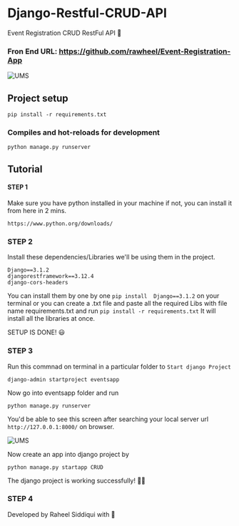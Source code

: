 # Django-Restful-CRUD-API
Event Registration CRUD RestFul API 👾
### Fron End URL: https://github.com/rawheel/Event-Registration-App

<img src="https://miro.medium.com/max/1950/1*25Le7KoMK_z6BIaM8x74RA.png" alt="UMS">

## Project setup
```
pip install -r requirements.txt
```

### Compiles and hot-reloads for development
```
python manage.py runserver
```

## Tutorial
#### STEP 1
Make sure you have python installed in your machine if not, you can install it from here in 2 mins. 
```
https://www.python.org/downloads/
```
### STEP 2
Install these dependencies/Libraries we'll be using them in the project.
```
Django==3.1.2
djangorestframework==3.12.4
django-cors-headers
```
You can install them by one by one ``` pip install  Django==3.1.2 ``` on your terminal or you can create a .txt file and paste all the required Libs with file name requirements.txt and run ``` pip install -r requirements.txt ``` It will install all the libraries at once.

SETUP IS DONE! 😃

### STEP 3
Run this commnad on terminal in a particular folder to ``` Start django Project ```
```
django-admin startproject eventsapp
```
Now go into eventsapp folder and run
```
python manage.py runserver
```

You'd be able to see this screen after searching your local server url ``` http://127.0.0.1:8000/ ``` on browser. 

<img src="https://d2gdtie5ivbdow.cloudfront.net/articles/quickstart-django/django_successful_install.png" alt="UMS">

Now create an app into django project by
```
python manage.py startapp CRUD
``` 

The django project is working successfully! 🤞🏼

### STEP 4



Developed by Raheel Siddiqui with 💚
